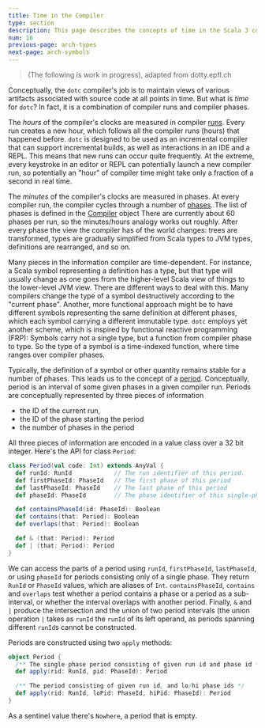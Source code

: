 ```yaml
---
title: Time in the Compiler
type: section
description: This page describes the concepts of time in the Scala 3 compiler.
num: 16
previous-page: arch-types
next-page: arch-symbols
---
```


> (The following is work in progress), adapted from dotty.epfl.ch

Conceptually, the `dotc` compiler's job is to maintain views of various
artifacts associated with source code at all points in time.  But what is
*time* for `dotc`? In fact, it is a combination of compiler runs and compiler
phases.

The *hours* of the compiler's clocks are measured in compiler [runs]. Every run
creates a new hour, which follows all the compiler runs (hours) that happened
before. `dotc` is designed to be used as an incremental compiler that can
support incremental builds, as well as interactions in an IDE and a REPL. This
means that new runs can occur quite frequently.  At the extreme, every
keystroke in an editor or REPL can potentially launch a new compiler run, so
potentially an "hour" of compiler time might take only a fraction of a second
in real time.

The *minutes* of the compiler's clocks are measured in phases. At every
compiler run, the compiler cycles through a number of [phases]. The list of
phases is defined in the [Compiler] object There are currently about 60 phases
per run, so the minutes/hours analogy works out roughly. After every phase the
view the compiler has of the world changes: trees are transformed,  types are
gradually simplified from Scala types to JVM types, definitions are rearranged,
and so on.

Many pieces in the information compiler are time-dependent. For instance, a
Scala symbol representing a definition has a type, but that type will usually
change as one goes from the higher-level Scala view of things to the
lower-level JVM view. There are different ways to deal with this. Many
compilers change the type of a symbol destructively according to the "current
phase". Another, more functional approach might be to have different symbols
representing the same definition at different phases, which each symbol
carrying a different immutable type. `dotc` employs yet another scheme, which
is inspired by functional reactive programming (FRP): Symbols carry not a
single type, but a function from compiler phase to type. So the type of a
symbol is a time-indexed function, where time ranges over compiler phases.

Typically, the definition of a symbol or other quantity remains stable for a
number of phases. This leads us to the concept of a [period]. Conceptually,
period is an interval of some given phases in a given compiler run. Periods
are conceptually represented by three pieces of information

* the ID of the current run,
* the ID of the phase starting the period
* the number of phases in the period

All three pieces of information are encoded in a value class over a 32 bit
integer. Here's the API for class `Period`:

```scala
class Period(val code: Int) extends AnyVal {
  def runId: RunId            // The run identifier of this period.
  def firstPhaseId: PhaseId   // The first phase of this period
  def lastPhaseId: PhaseId    // The last phase of this period
  def phaseId: PhaseId        // The phase identifier of this single-phase period

  def containsPhaseId(id: PhaseId): Boolean
  def contains(that: Period): Boolean
  def overlaps(that: Period): Boolean

  def & (that: Period): Period
  def | (that: Period): Period
}
```

We can access the parts of a period using `runId`, `firstPhaseId`,
`lastPhaseId`, or using `phaseId` for periods consisting only of a single
phase. They return `RunId` or `PhaseId` values, which are aliases of `Int`.
`containsPhaseId`, `contains` and `overlaps` test whether a period contains a
phase or a period as a sub-interval, or whether the interval overlaps with
another period. Finally, `&` and `|` produce the intersection and the union of
two period intervals (the union operation `|` takes as `runId` the `runId` of
its left operand, as periods spanning different `runId`s cannot be constructed.

Periods are constructed using two `apply` methods:

```scala
object Period {
  /** The single-phase period consisting of given run id and phase id */
  def apply(rid: RunId, pid: PhaseId): Period

  /** The period consisting of given run id, and lo/hi phase ids */
  def apply(rid: RunId, loPid: PhaseId, hiPid: PhaseId): Period
}
```

As a sentinel value there's `Nowhere`, a period that is empty.

[runs]: https://github.com/lampepfl/dotty/blob/a527f3b1e49c0d48148ccfb2eb52e3302fc4a349/compiler/src/dotty/tools/dotc/Run.scala
[phases]: https://github.com/lampepfl/dotty/blob/a527f3b1e49c0d48148ccfb2eb52e3302fc4a349/compiler/src/dotty/tools/dotc/core/Phases.scala
[period]: https://github.com/lampepfl/dotty/blob/a527f3b1e49c0d48148ccfb2eb52e3302fc4a349/compiler/src/dotty/tools/dotc/core/Periods.scala
[Compiler]: https://github.com/lampepfl/dotty/blob/master/compiler/src/dotty/tools/dotc/Compiler.scala
